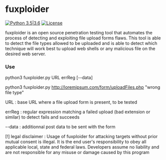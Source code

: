 # fuxploider

[![Python 3.5|3.6](https://img.shields.io/badge/python-3.5%2F3.6-green.svg)](https://www.python.org/) [![License](https://img.shields.io/badge/license-GPLv3-red.svg)](https://raw.githubusercontent.com/almandin/fuxploider/master/LICENSE.md)

fuxploider is an open source penetration testing tool that automates the process of detecting and exploiting file upload forms flaws. This tool is able to detect the file types allowed to be uploaded and is able to detect which technique will work best tu upload web shells or any malicious file on the desired web server.


### Use

python3 fuxploider.py URL errReg [--data]

python3 fuxploider.py http://loremipsum.com/form/uploadFiles.php "wrong file type"

URL : base URL where a file upload form is present, to be tested

errReg : regular expression matching a failed upload (bad extension or similar) to detect fails and succeeds

--data : additionnal post data to be sent with the form

[!] legal disclaimer : Usage of fuxploider for attacking targets without prior mutual consent is illegal. It is the end user's responsibility to obey all applicable local, state and federal laws. Developers assume no liability and are not responsible for any misuse or damage caused by this program

